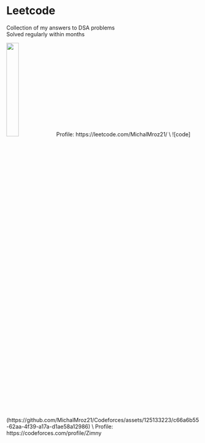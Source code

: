 # Leetcode

Collection of my answers to DSA problems\
Solved regularly within months

<img src="https://github.com/MichalMroz21/Leetcode/assets/125133223/adbefed5-ad07-497f-81ac-03c3e21b8170" width=25% height=25%>
Profile: https://leetcode.com/MichalMroz21/ \
![code](https://github.com/MichalMroz21/Codeforces/assets/125133223/c66a6b55-62aa-4f39-a17a-d1ae58a12986) \
Profile: https://codeforces.com/profile/Zimny


